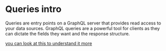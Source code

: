 # Queries intro

Queries are entry points on a GraphQL server that provides read access to your data sources. GraphQL queries are a powerful tool for clients as they can dictate the fields they want and the response structure.

[you can look at this to understand it more](https://graphql.org/learn/queries/)
